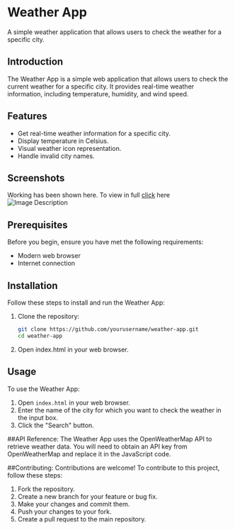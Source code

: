 # Weather App

A simple weather application that allows users to check the weather for a specific city.

## Introduction

The Weather App is a simple web application that allows users to check the current weather for a specific city. It provides real-time weather information, including temperature, humidity, and wind speed.

## Features

- Get real-time weather information for a specific city.
- Display temperature in Celsius.
- Visual weather icon representation.
- Handle invalid city names.

## Screenshots

Working has been shown here. To view in full [click](https://ujjs.github.io/Weather-App/) here
![Image Description](https://drive.google.com/file/d/1jW40EdmFbtFnqz5oDjSTT3mdrGeCJ69l/)



## Prerequisites

Before you begin, ensure you have met the following requirements:

- Modern web browser
- Internet connection

## Installation

Follow these steps to install and run the Weather App:

1. Clone the repository:

   ```bash
   git clone https://github.com/yourusername/weather-app.git
   cd weather-app
2. Open index.html in your web browser.

## Usage
To use the Weather App:

1. Open `index.html` in your web browser.
2. Enter the name of the city for which you want to check the weather in the input box.
3. Click the "Search" button.

##API Reference:
The Weather App uses the OpenWeatherMap API to retrieve weather data. You will need to obtain an API key from OpenWeatherMap and replace it in the JavaScript code.

##Contributing:
Contributions are welcome! To contribute to this project, follow these steps:

1. Fork the repository.
2. Create a new branch for your feature or bug fix.
3. Make your changes and commit them.
4. Push your changes to your fork.
5. Create a pull request to the main repository.


